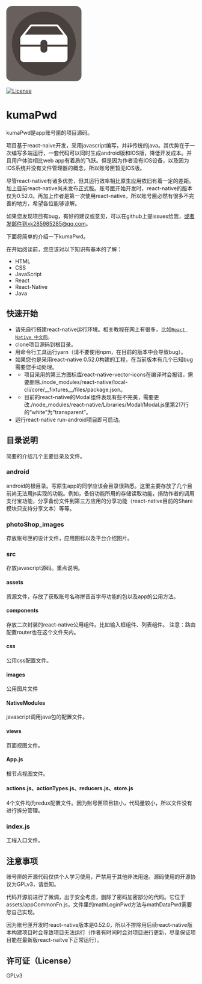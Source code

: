 ![](https://github.com/xiek881028/kumaPwd/blob/master/photoShop_images/kuma_icon.png)

[![License](https://img.shields.io/aur/license/yaourt.svg)]()

# kumaPwd

kumaPwd是app账号匣的项目源码。

项目基于react-naive开发，采用javascript编写，并非传统的java。其优势在于一次编写多端运行，一套代码可以同时生成android版和IOS版，降低开发成本。并且用户体验相比web app有着质的飞跃。但是因为作者没有IOS设备，以及因为IOS系统并没有文件管理器的概念，所以账号匣暂无IOS版。

尽管react-native有诸多优势，但其运行效率相比原生应用依旧有着一定的差距。加上目前react-native尚未发布正式版。账号匣开始开发时，react-native的版本仅为0.52.0。再加上作者是第一次使用react-native，所以账号匣必然有很多不完善的地方，希望各位能够谅解。

如果您发现项目有bug，有好的建议或意见，可以在github上提issues给我，或者发邮件到xk285985285@qq.com。

下面将简单的介绍一下kumaPwd。

在开始阅读前，您应该对以下知识有基本的了解：

- HTML
- CSS
- JavaScript
- React
- React-Native
- Java

## 快速开始

- 请先自行搭建react-native运行环境。相关教程在网上有很多，比如[`React Native 中文网`](https://reactnative.cn/docs/0.51/getting-started.html)。
- clone项目源码到根目录。
- 用命令行工具运行yarn（请不要使用npm，在目前的版本中会导致bug）。
- 如果您也是采用react-native 0.52.0构建的工程，在当前版本有几个已知bug需要您手动处理。
- - 项目采用的第三方图标库react-native-vector-icons在编译时会报错，需要删除./node_modules/react-native/local-cli/core/\_\_fixtures\_\_/files/package.json。
- - 目前的react-native的Modal组件表现有些不完美，需要更改./node_modules/react-native/Libraries/Modal/Modal.js里第217行的“white”为“transparent”。
- 运行react-native run-android项目即可启动。

## 目录说明

简要的介绍几个主要目录及文件。

### android

android的根目录。写原生app的同学应该会目录很熟悉。这里主要存放了几个目前尚无法用js实现的功能。例如，备份功能所用的存储读取功能，捐助作者的调用支付宝功能，分享备份文件到第三方应用的分享功能（react-native目前的Share模块只支持分享文本）等等。

### photoShop_images

存放账号匣的设计文件，应用图标以及平台介绍图片。

### src

存放javascript源码。重点说明。

#### assets

资源文件，存放了获取账号名称拼音首字母功能的包以及app的公用方法。

#### components

存放二次封装的react-native公用组件。比如输入框组件、列表组件。
注意：路由配置router也在这个文件夹内。

#### css

公用css配置文件。

#### images

公用图片文件

#### NativeModules

javascript调用java包的配置文件。

#### views

页面视图文件。

#### App.js

根节点视图文件。

#### actions.js、actionTypes.js、reducers.js、store.js

4个文件均为redux配置文件。因为账号匣项目较小，代码量较小，所以文件没有进行拆分管理。

### index.js

工程入口文件。

## 注意事项

账号匣的开源代码仅供个人学习使用，严禁用于其他非法用途。源码使用的开源协议为GPLv3，请悉知。

代码开源前进行了微调，出于安全考虑，删除了密码加密部分的代码。它位于assets/appCommonFn.js，文件里的mathLoginPwd方法与mathDataPwd需要您自己实现。

因为账号匣开发时react-native版本是0.52.0，所以不排除用后续react-native版本构建项目时会导致项目无法运行（作者有时间时会对项目进行更新，尽量保证项目能在最新版react-naitve下正常运行）。

## 许可证（License）

GPLv3
